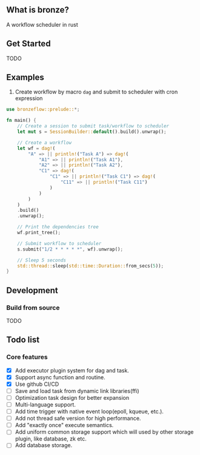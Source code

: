 ## What is bronze?

A workflow scheduler in rust

## Get Started

TODO

## Examples

1. Create workflow by macro ```dag``` and submit to scheduler with cron expression

```rust
use bronzeflow::prelude::*;

fn main() {
    // Create a session to submit task/workflow to scheduler
    let mut s = SessionBuilder::default().build().unwrap();

    // Create a workflow
    let wf = dag!(
        "A" => || println!("Task A") => dag!(
            "A1" => || println!("Task A1"),
            "A2" => || println!("Task A2"),
            "C1" => dag!(
                "C1" => || println!("Task C1") => dag!(
                    "C11" => || println!("Task C11")
                )
            )
        )
    )
    .build()
    .unwrap();

    // Print the dependencies tree
    wf.print_tree();

    // Submit workflow to scheduler
    s.submit("1/2 * * * * *", wf).unwrap();

    // Sleep 5 seconds
    std::thread::sleep(std::time::Duration::from_secs(5));
}
```
## Development

### Build from source

TODO

## Todo list

### Core features

- [x] Add executor plugin system for dag and task.
- [x] Support async function and routine.
- [x] Use github CI/CD
- [ ] Save and load task from dynamic link libraries(ffi)
- [ ] Optimization task design for better expansion
- [ ] Multi-language support.
- [ ] Add time trigger with native event loop(epoll, kqueue, etc.).
- [ ] Add not thread safe version for high performance.
- [ ] Add "exactly once" execute semantics.
- [ ] Add uniform common storage support which will used by other storage plugin, like database, zk etc.
- [ ] Add database storage.
